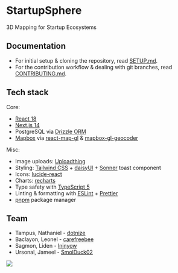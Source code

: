 # StartupSphere

3D Mapping for Startup Ecosystems

## Documentation

- For initial setup & cloning the repository, read [SETUP.md](./SETUP.md).
- For the contribution workflow & dealing with git branches, read [CONTRIBUTING.md](./CONTRIBUTING.md).

## Tech stack

Core:

- [React 18](https://react.dev/)
- [Next.js 14](https://nextjs.org/docs)
- PostgreSQL via [Drizzle ORM](https://orm.drizzle.team/docs/update)
- [Mapbox](https://docs.mapbox.com/mapbox-gl-js/guides/) via [react-map-gl](https://visgl.github.io/react-map-gl/) & [mapbox-gl-geocoder](https://github.com/mapbox/mapbox-gl-geocoder)

Misc:

- Image uploads: [Uploadthing](https://uploadthing.com/)
- Styling: [Tailwind CSS](https://tailwindcss.com/) + [daisyUI](https://daisyui.com/components/) + [Sonner](https://sonner.emilkowal.ski/) toast component
- Icons: [lucide-react](https://lucide.dev/)
- Charts: [recharts](https://recharts.org/en-US/api)
- Type safety with [TypeScript 5](https://www.typescriptlang.org/docs/)
- Linting & formatting with [ESLint](https://eslint.org/) + [Prettier](https://prettier.io/)
- [pnpm](https://pnpm.io/) package manager

## Team

- Tampus, Nathaniel - [dotnize](https://github.com/dotnize)
- Baclayon, Leonel - [carefreebee](https://github.com/carefreebee)
- Sagmon, Liden - [lninyow](https://github.com/lninyow)
- Ursonal, Jameel - [SmolDuck02](https://github.com/SmolDuck02)

<a href="https://github.com/mugnavo/startupsphere/graphs/contributors">
  <img src="https://contrib.rocks/image?repo=mugnavo/startupsphere" />
</a>
